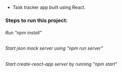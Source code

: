 * Task tracker app built using React.

### Steps to run this project:
###### Run "npm install" 
###### Start json mock server using "npm run server"
###### Start create-react-app server by running "npm start"
